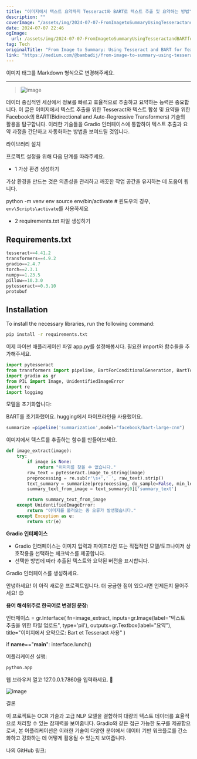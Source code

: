 ```yaml
---
title: "이미지에서 텍스트 요약까지 Tesseract와 BART로 텍스트 추출 및 요약하는 방법"
description: ""
coverImage: "/assets/img/2024-07-07-FromImagetoSummaryUsingTesseractandBARTforTextExtractionandSummary_0.png"
date: 2024-07-07 22:46
ogImage: 
  url: /assets/img/2024-07-07-FromImagetoSummaryUsingTesseractandBARTforTextExtractionandSummary_0.png
tag: Tech
originalTitle: "From Image to Summary: Using Tesseract and BART for Text Extraction and Summary"
link: "https://medium.com/@bambadij/from-image-to-summary-using-tesseract-and-bart-for-text-extraction-and-summary-b74e6eb77f0b"
---
```



이미지 태그를 Markdown 형식으로 변경해주세요.

---

> ![image](/assets/img/2024-07-07-FromImagetoSummaryUsingTesseractandBARTforTextExtractionandSummary_0.png)

데이터 중심적인 세상에서 정보를 빠르고 효율적으로 추출하고 요약하는 능력은 중요합니다. 이 글은 이미지에서 텍스트 추출을 위한 Tesseract와 텍스트 합성 및 요약을 위한 Facebook의 BART(Bidirectional and Auto-Regressive Transformers) 기술의 활용을 탐구합니다. 이러한 기술들을 Gradio 인터페이스에 통합하여 텍스트 추출과 요약 과정을 간단하고 자동화하는 방법을 보여드릴 것입니다.

라이브러리 설치

프로젝트 설정을 위해 다음 단계를 따라주세요.

<div class="content-ad"></div>

- 1 가상 환경 생성하기

가상 환경을 만드는 것은 의존성을 관리하고 깨끗한 작업 공간을 유지하는 데 도움이 됩니다.


python -m venv env
source env/bin/activate  # 윈도우의 경우, `env\Scripts\activate`를 사용하세요


- 2 requirements.txt 파일 생성하기

<div class="content-ad"></div>

## Requirements.txt


```js
tesseract==4.41.2
transformers==4.9.2
gradio==2.4.7
torch==2.3.1
numpy==1.23.5
pillow==10.3.0
pytesseract==0.3.10
protobuf
```

## Installation

To install the necessary libraries, run the following command:

```bash
pip install -r requirements.txt
```

<div class="content-ad"></div>

이제 파이썬 애플리케이션 파일 app.py를 설정해봅시다. 필요한 import와 함수들을 추가해주세요.

```python
import pytesseract
from transformers import pipeline, BartForConditionalGeneration, BartTokenizer
import gradio as gr
from PIL import Image, UnidentifiedImageError
import re
import logging
```

모델을 초기화합니다:

<div class="content-ad"></div>

BART를 초기화했어요. hugging에서 파이프라인을 사용했어요.

```js
summarize =pipeline('summarization',model="facebook/bart-large-cnn")
```

이미지에서 텍스트를 추출하는 함수를 만들어보세요.

<div class="content-ad"></div>

```python
def image_extract(image):
    try:
        if image is None:
            return "이미지를 찾을 수 없습니다."
        raw_text = pytesseract.image_to_string(image)
        preprocessing = re.sub(r'\s+',' ', raw_text).strip()
        text_summary = summarize(preprocessing, do_sample=False, min_length=50, max_length=512)
        summary_text_from_image = text_summary[0]['summary_text']

        return summary_text_from_image
    except UnidentifiedImageError:
        return "이미지를 불러오는 중 오류가 발생했습니다."
    except Exception as e:
        return str(e)
```

**Gradio 인터페이스**

- Gradio 인터페이스는 이미지 입력과 파이프라인 또는 직접적인 모델/토크나이저 상호작용을 선택하는 체크박스를 제공합니다.
- 선택한 방법에 따라 추출된 텍스트와 요약된 버전을 표시합니다.

Gradio 인터페이스를 생성하세요.


<div class="content-ad"></div>


안녕하세요! 이 아직 새로운 프로젝트입니다. 더 궁금한 점이 있으시면 언제든지 물어주세요! 😊

**용어 해석위주로 한국어로 변경된 문장:**

인터페이스 = gr.Interface(
fn=image_extract,
inputs=gr.Image(label="텍스트 추출을 위한 파일 업로드", type='pil'),
outputs=gr.Textbox(label="요약"),
title="이미지에서 요약으로: Bart et Tesseract 사용"
)

if __name__=="__main__":
interface.lunch()


어플리케이션 실행:

```python
python.app
```

웹 브라우저 열고 127.0.0.1:7860을 입력하세요. 🌟


<div class="content-ad"></div>

![image](/assets/img/2024-07-07-FromImagetoSummaryUsingTesseractandBARTforTextExtractionandSummary_1.png)

결론

이 프로젝트는 OCR 기술과 고급 NLP 모델을 결합하여 대량의 텍스트 데이터를 효율적으로 처리할 수 있는 잠재력을 보여줍니다. Gradio와 같은 접근 가능한 도구를 제공함으로써, 본 어플리케이션은 이러한 기술이 다양한 분야에서 데이터 기반 워크플로를 간소화하고 강화하는 데 어떻게 활용될 수 있는지 보여줍니다.

나의 GitHub 링크: